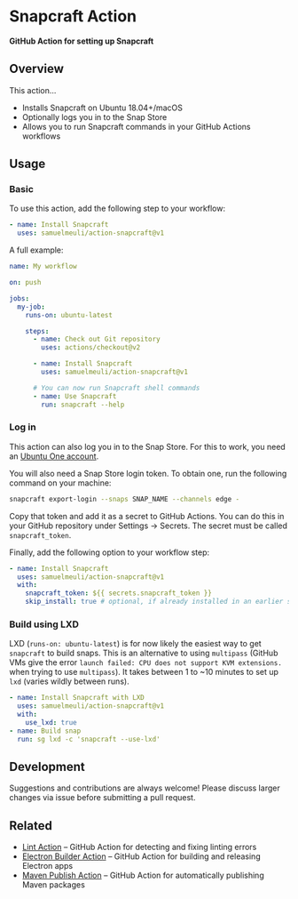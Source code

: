 # Snapcraft Action

**GitHub Action for setting up Snapcraft**

## Overview

This action…

- Installs Snapcraft on Ubuntu 18.04+/macOS
- Optionally logs you in to the Snap Store
- Allows you to run Snapcraft commands in your GitHub Actions workflows

## Usage

### Basic

To use this action, add the following step to your workflow:

```yml
- name: Install Snapcraft
  uses: samuelmeuli/action-snapcraft@v1
```

A full example:

```yml
name: My workflow

on: push

jobs:
  my-job:
    runs-on: ubuntu-latest

    steps:
      - name: Check out Git repository
        uses: actions/checkout@v2

      - name: Install Snapcraft
        uses: samuelmeuli/action-snapcraft@v1

      # You can now run Snapcraft shell commands
      - name: Use Snapcraft
        run: snapcraft --help
```

### Log in

This action can also log you in to the Snap Store. For this to work, you need an [Ubuntu One account](https://snapcraft.io/account).

You will also need a Snap Store login token. To obtain one, run the following command on your machine:

```sh
snapcraft export-login --snaps SNAP_NAME --channels edge -
```

Copy that token and add it as a secret to GitHub Actions. You can do this in your GitHub repository under Settings → Secrets. The secret must be called `snapcraft_token`.

Finally, add the following option to your workflow step:

```yml
- name: Install Snapcraft
  uses: samuelmeuli/action-snapcraft@v1
  with:
    snapcraft_token: ${{ secrets.snapcraft_token }}
    skip_install: true # optional, if already installed in an earlier step
```

### Build using LXD

LXD (`runs-on: ubuntu-latest`) is for now likely the easiest way to get `snapcraft` to build snaps. This is an alternative to using `multipass` (GitHub VMs give the error `launch failed: CPU does not support KVM extensions.` when trying to use `multipass`). It takes between 1 to ~10 minutes to set up `lxd` (varies wildly between runs).

```yml
- name: Install Snapcraft with LXD
  uses: samuelmeuli/action-snapcraft@v1
  with:
    use_lxd: true
- name: Build snap
  run: sg lxd -c 'snapcraft --use-lxd'
```

## Development

Suggestions and contributions are always welcome! Please discuss larger changes via issue before submitting a pull request.

## Related

- [Lint Action](https://github.com/samuelmeuli/lint-action) – GitHub Action for detecting and fixing linting errors
- [Electron Builder Action](https://github.com/samuelmeuli/action-electron-builder) – GitHub Action for building and releasing Electron apps
- [Maven Publish Action](https://github.com/samuelmeuli/action-maven-publish) – GitHub Action for automatically publishing Maven packages
